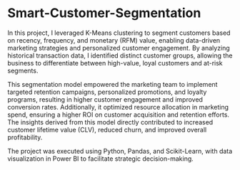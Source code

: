 # Smart-Customer-Segmentation
In this project, I leveraged K-Means clustering to segment customers based on recency, frequency, and monetary (RFM) value, enabling data-driven marketing strategies and personalized customer engagement. By analyzing historical transaction data, I identified distinct customer groups, allowing the business to differentiate between high-value, loyal customers and at-risk segments.

This segmentation model empowered the marketing team to implement targeted retention campaigns, personalized promotions, and loyalty programs, resulting in higher customer engagement and improved conversion rates. Additionally, it optimized resource allocation in marketing spend, ensuring a higher ROI on customer acquisition and retention efforts. The insights derived from this model directly contributed to increased customer lifetime value (CLV), reduced churn, and improved overall profitability.

The project was executed using Python, Pandas, and Scikit-Learn, with data visualization in Power BI to facilitate strategic decision-making.
